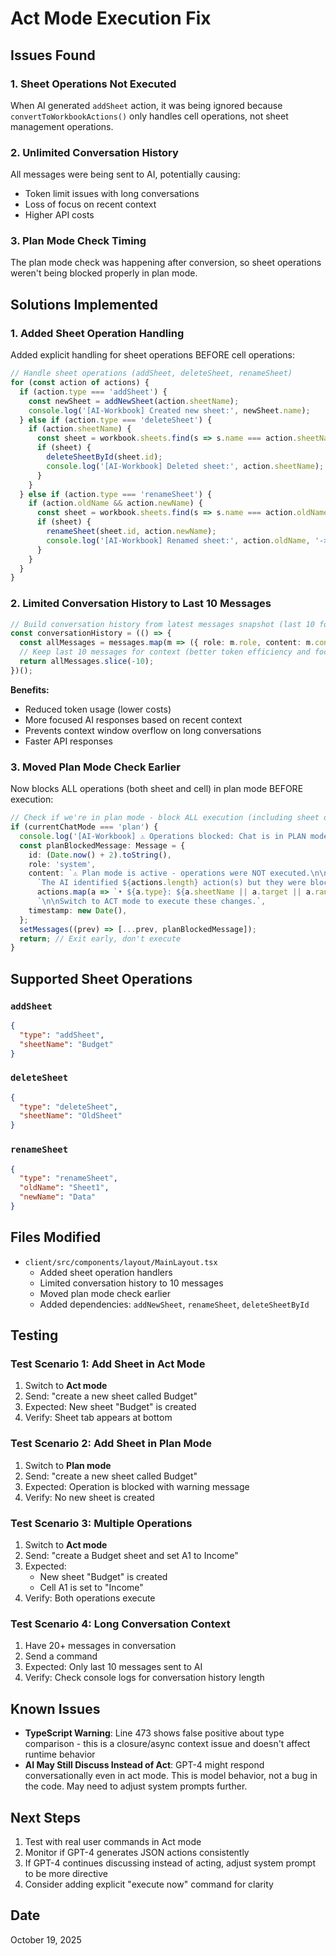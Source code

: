 # Act Mode Execution Fix

## Issues Found

### 1. **Sheet Operations Not Executed**
When AI generated `addSheet` action, it was being ignored because `convertToWorkbookActions()` only handles cell operations, not sheet management operations.

### 2. **Unlimited Conversation History**
All messages were being sent to AI, potentially causing:
- Token limit issues with long conversations
- Loss of focus on recent context
- Higher API costs

### 3. **Plan Mode Check Timing**
The plan mode check was happening after conversion, so sheet operations weren't being blocked properly in plan mode.

## Solutions Implemented

### 1. **Added Sheet Operation Handling**
Added explicit handling for sheet operations BEFORE cell operations:

```typescript
// Handle sheet operations (addSheet, deleteSheet, renameSheet)
for (const action of actions) {
  if (action.type === 'addSheet') {
    const newSheet = addNewSheet(action.sheetName);
    console.log('[AI-Workbook] Created new sheet:', newSheet.name);
  } else if (action.type === 'deleteSheet') {
    if (action.sheetName) {
      const sheet = workbook.sheets.find(s => s.name === action.sheetName);
      if (sheet) {
        deleteSheetById(sheet.id);
        console.log('[AI-Workbook] Deleted sheet:', action.sheetName);
      }
    }
  } else if (action.type === 'renameSheet') {
    if (action.oldName && action.newName) {
      const sheet = workbook.sheets.find(s => s.name === action.oldName);
      if (sheet) {
        renameSheet(sheet.id, action.newName);
        console.log('[AI-Workbook] Renamed sheet:', action.oldName, '->', action.newName);
      }
    }
  }
}
```

### 2. **Limited Conversation History to Last 10 Messages**
```typescript
// Build conversation history from latest messages snapshot (last 10 for context)
const conversationHistory = (() => {
  const allMessages = messages.map(m => ({ role: m.role, content: m.content }));
  // Keep last 10 messages for context (better token efficiency and focused context)
  return allMessages.slice(-10);
})();
```

**Benefits:**
- Reduced token usage (lower costs)
- More focused AI responses based on recent context
- Prevents context window overflow on long conversations
- Faster API responses

### 3. **Moved Plan Mode Check Earlier**
Now blocks ALL operations (both sheet and cell) in plan mode BEFORE execution:

```typescript
// Check if we're in plan mode - block ALL execution (including sheet operations)
if (currentChatMode === 'plan') {
  console.log('[AI-Workbook] ⚠️ Operations blocked: Chat is in PLAN mode');
  const planBlockedMessage: Message = {
    id: (Date.now() + 2).toString(),
    role: 'system',
    content: `⚠️ Plan mode is active - operations were NOT executed.\n\n` +
      `The AI identified ${actions.length} action(s) but they were blocked:\n` +
      actions.map(a => `• ${a.type}: ${a.sheetName || a.target || a.range || 'operation'}`).join('\n') +
      `\n\nSwitch to ACT mode to execute these changes.`,
    timestamp: new Date(),
  };
  setMessages((prev) => [...prev, planBlockedMessage]);
  return; // Exit early, don't execute
}
```

## Supported Sheet Operations

### `addSheet`
```json
{
  "type": "addSheet",
  "sheetName": "Budget"
}
```

### `deleteSheet`
```json
{
  "type": "deleteSheet",
  "sheetName": "OldSheet"
}
```

### `renameSheet`
```json
{
  "type": "renameSheet",
  "oldName": "Sheet1",
  "newName": "Data"
}
```

## Files Modified
- `client/src/components/layout/MainLayout.tsx`
  - Added sheet operation handlers
  - Limited conversation history to 10 messages
  - Moved plan mode check earlier
  - Added dependencies: `addNewSheet`, `renameSheet`, `deleteSheetById`

## Testing

### Test Scenario 1: Add Sheet in Act Mode
1. Switch to **Act mode**
2. Send: "create a new sheet called Budget"
3. Expected: New sheet "Budget" is created
4. Verify: Sheet tab appears at bottom

### Test Scenario 2: Add Sheet in Plan Mode  
1. Switch to **Plan mode**
2. Send: "create a new sheet called Budget"
3. Expected: Operation is blocked with warning message
4. Verify: No new sheet is created

### Test Scenario 3: Multiple Operations
1. Switch to **Act mode**
2. Send: "create a Budget sheet and set A1 to Income"
3. Expected: 
   - New sheet "Budget" is created
   - Cell A1 is set to "Income"
4. Verify: Both operations execute

### Test Scenario 4: Long Conversation Context
1. Have 20+ messages in conversation
2. Send a command
3. Expected: Only last 10 messages sent to AI
4. Verify: Check console logs for conversation history length

## Known Issues

- **TypeScript Warning**: Line 473 shows false positive about type comparison - this is a closure/async context issue and doesn't affect runtime behavior
- **AI May Still Discuss Instead of Act**: GPT-4 might respond conversationally even in act mode. This is model behavior, not a bug in the code. May need to adjust system prompts further.

## Next Steps

1. Test with real user commands in Act mode
2. Monitor if GPT-4 generates JSON actions consistently
3. If GPT-4 continues discussing instead of acting, adjust system prompt to be more directive
4. Consider adding explicit "execute now" command for clarity

## Date
October 19, 2025
